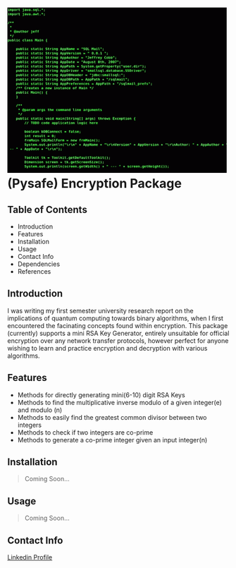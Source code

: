 # ![alt text](static/images/image.png)(Pysafe) Encryption Package


## Table of Contents
- Introduction
- Features
- Installation
- Usage
- Contact Info
- Dependencies
- References

## Introduction
I was writing my first semester university research report on the implications of quantum computing towards binary algorithms, when I first encountered the facinating concepts found within encryption. This package (currently) supports a mini RSA Key Generator, entirely unsuitable for official encryption over any network transfer protocols, however perfect for anyone wishing to learn and practice encryption and decryption with various algorithms.

## Features
- Methods for directly generating mini(6-10) digit RSA Keys
- Methods to find the multiplicative inverse modulo of a given integer(e) and modulo (n)
- Methods to easily find the greatest common divisor between two integers
- Methods to check if two integers are co-prime
- Methods to generate a co-prime integer given an input integer(n)

## Installation
> Coming Soon...

## Usage
> Coming Soon...

## Contact Info
[Linkedin Profile](https://www.linkedin.com/in/christian-damete-yeboa-bb79442a3/)
